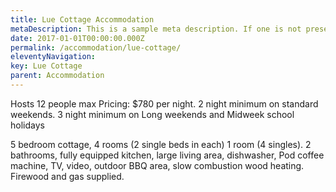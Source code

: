 ```yaml
---
title: Lue Cottage Accommodation
metaDescription: This is a sample meta description. If one is not present in your page/post's front matter, the default metadata.description will be used instead.
date: 2017-01-01T00:00:00.000Z
permalink: /accommodation/lue-cottage/
eleventyNavigation:
key: Lue Cottage
parent: Accommodation
---
```

Hosts 12 people max
Pricing: $780 per night.
2 night minimum on standard weekends.
3 night minimum on Long weekends and Midweek school holidays

 
5 bedroom cottage, 4 rooms (2 single beds in each) 1 room (4 singles). 2 bathrooms, fully equipped kitchen, large living area, dishwasher, Pod coffee machine, TV, video, outdoor BBQ area, slow combustion wood heating. Firewood and gas supplied.
